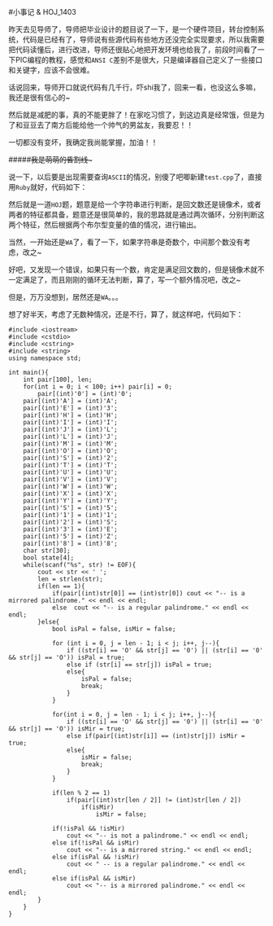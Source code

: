 #小事记 & HOJ_1403  

昨天去见导师了，导师把毕业设计的题目说了一下，是一个硬件项目，转台控制系统，代码是已经有了，导师说有些源代码有些地方还没完全实现要求，所以我需要把代码读懂后，进行改进，导师还很贴心地把开发环境也给我了，前段时间看了一下PIC编程的教程，感觉和```ANSI C```差别不是很大，只是编译器自己定义了一些接口和关键字，应该不会很难。  

话说回来，导师开口就说代码有几千行，吓shi我了，回来一看，也没这么多嘛，我还是很有信心的~  

然后就是减肥的事，真的不能更胖了！在家吃习惯了，到这边真是经常饿，但是为了和豆豆去了南方后能给他一个帅气的男盆友，我要忍！！  

一切都没有变坏，我确定我尚能掌握，加油！！  

#####~~~~~~~~~~~~我是萌萌的昏割线~~~~~~~~~~~~~  

说一下，以后要是出现需要查询```ASCII```的情况，别傻了吧唧新建```test.cpp```了，直接用```Ruby```就好，代码如下：  

然后就是一道```HOJ```题，题意是给一个字符串进行判断，是回文数还是镜像术，或者两者的特征都具备，题意还是很简单的，我的思路就是通过两次循环，分别判断这两个特征，然后根据两个布尔型变量的值的情况，进行输出。  

当然，一开始还是```WA```了，看了一下，如果字符串是奇数个，中间那个数没有考虑，改之~  

好吧，又发现一个错误，如果只有一个数，肯定是满足回文数的，但是镜像术就不一定满足了，而且刚刚的循环无法判断，算了，写一个额外情况吧，改之~  

但是，万万没想到，居然还是```WA```。。。  

想了好半天，考虑了无数种情况，还是不行，算了，就这样吧，代码如下：  

	#include <iostream>
	#include <cstdio>
	#include <cstring>
	#include <string>
	using namespace std;

	int main(){
    	int pair[100], len;
    	for(int i = 0; i < 100; i++) pair[i] = 0;
    		pair[(int)'0'] = (int)'0';
    	pair[(int)'A'] = (int)'A';
    	pair[(int)'E'] = (int)'3';
    	pair[(int)'H'] = (int)'H';
    	pair[(int)'I'] = (int)'I';
    	pair[(int)'J'] = (int)'L';
    	pair[(int)'L'] = (int)'J';
    	pair[(int)'M'] = (int)'M';
    	pair[(int)'O'] = (int)'O';
    	pair[(int)'S'] = (int)'2';
    	pair[(int)'T'] = (int)'T';
    	pair[(int)'U'] = (int)'U';
    	pair[(int)'V'] = (int)'V';
    	pair[(int)'W'] = (int)'W';
    	pair[(int)'X'] = (int)'X';
    	pair[(int)'Y'] = (int)'Y';
    	pair[(int)'S'] = (int)'5';
    	pair[(int)'1'] = (int)'1';
    	pair[(int)'2'] = (int)'S';
    	pair[(int)'3'] = (int)'E';
    	pair[(int)'5'] = (int)'Z';
   		pair[(int)'8'] = (int)'8';
    	char str[30];
    	bool state[4];
    	while(scanf("%s", str) != EOF){
        	cout << str << ' ';
        	len = strlen(str);
        	if(len == 1){
            	if(pair[(int)str[0]] == (int)str[0]) cout << "-- is a mirrored palindrome." << endl << endl;
            	else  cout << "-- is a regular palindrome." << endl << endl;
        	}else{
            	bool isPal = false, isMir = false;

            	for (int i = 0, j = len - 1; i < j; i++, j--){
                	if ((str[i] == 'O' && str[j] == '0') || (str[i] == '0' && str[j] == 'O')) isPal = true;
                	else if (str[i] == str[j]) isPal = true;
                	else{
                    	isPal = false;
                    	break;
                	}
            	}  

            	for(int i = 0, j = len - 1; i < j; i++, j--){
                	if ((str[i] == 'O' && str[j] == '0') || (str[i] == '0' && str[j] == 'O')) isMir = true;
                	else if(pair[(int)str[i]] == (int)str[j]) isMir = true;
                	else{
                    	isMir = false;
                    	break;
                	}
            	}

            	if(len % 2 == 1)
                	if(pair[(int)str[len / 2]] != (int)str[len / 2])
                    	if(isMir)
                        	isMir = false;

            	if(!isPal && !isMir)   
                	cout << "-- is not a palindrome." << endl << endl;  
            	else if(!isPal && isMir)  
                	cout << "-- is a mirrored string." << endl << endl;  
            	else if(isPal && !isMir)  
                	cout << " -- is a regular palindrome." << endl << endl;  
            	else if(isPal && isMir)  
                	cout << "-- is a mirrored palindrome." << endl << endl;     
        	}
    	}
	}

